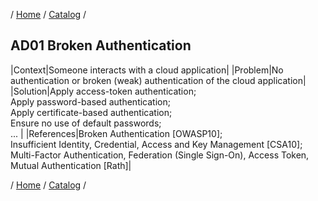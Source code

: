 / [Home](/acctp/) / [Catalog](/acctp/catalog.html) /

## AD01 Broken Authentication

|Context|Someone interacts with a cloud application|
|Problem|No authentication or broken (weak) authentication of the cloud application|
|Solution|Apply access-token authentication;<br /> Apply password-based authentication;<br /> Apply certificate-based authentication;<br /> Ensure no use of default passwords;<br /> ... |
|References|Broken Authentication [OWASP10];<br /> Insufficient Identity, Credential, Access and Key Management [CSA10];<br /> Multi-Factor Authentication, Federation (Single Sign-On), Access Token, Mutual Authentication [Rath]|

/ [Home](/acctp/) / [Catalog](/acctp/catalog.html) /
